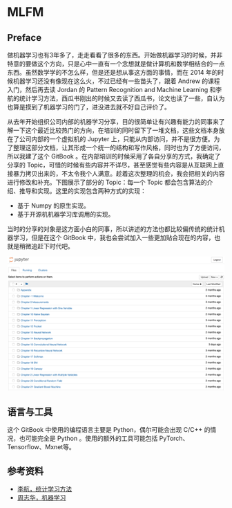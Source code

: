 # MLFM

## Preface  
做机器学习也有3年多了，走走看看了很多的东西。开始做机器学习的时候，并非特意的要做这个方向，只是心中一直有一个念想就是做计算机和数学相结合的一点东西。虽然数学学的不怎么样，但是还是想从事这方面的事情，而在 2014 年的时候机器学习还没有像现在这么火，不过已经有一些苗头了，跟着 Andrew 的课程入门，然后再去读 Jordan 的 Pattern Recognition and Machine Learning 和李航的统计学习方法，西瓜书刚出的时候又去读了西瓜书，论文也读了一些，自认为也算是摸到了机器学习的门了，进没进去就不好自己评价了。

从去年开始组织公司内部的机器学习分享，目的很简单让有兴趣有能力的同事来了解一下这个最近比较热门的方向，在培训的同时留下了一堆文档，这些文档本身放在了公司内部的一个虚拟机的 Jupyter 上，只能从内部访问，并不是很方便。为了整理这部分文档，让其形成一个统一的结构和写作风格，同时也为了方便访问，所以我建了这个 GitBook 。在内部培训的时候采用了各自分享的方式，我确定了分享的 Topic，可惜的时候有些内容并不详尽，甚至感觉有些内容是从互联网上直接暴力拷贝出来的，不太令我个人满意。趁着这次整理的机会，我会把相关的内容进行修改和补充。下图展示了部分的 Topic：每一个 Topic 都会包含算法的介绍、推导和实现。这里的实现包含两种方式的实现：

* 基于 Numpy 的原生实现。  
* 基于开源机机器学习库调用的实现。  

当时的分享的对象是这方面小白的同事，所以讲述的方法也都比较偏传统的统计机器学习，但是在这个 GitBook 中，我也会尝试加入一些更加贴合现在的内容，也就是稍微追赶下时代吧。

![f0.1.png](/assets/f0.1.png)

## 语言与工具  
这个 GitBook 中使用的编程语言主要是 Python，偶尔可能会出现 C/C++ 的情况，也可能完全是 Python 。使用的额外的工具可能包括 PyTorch、Tensorflow、Mxnet等。

## 参考资料  
* [李航，统计学习方法](https://book.douban.com/subject/10590856/)
* [周志华，机器学习](https://book.douban.com/subject/26708119/)
